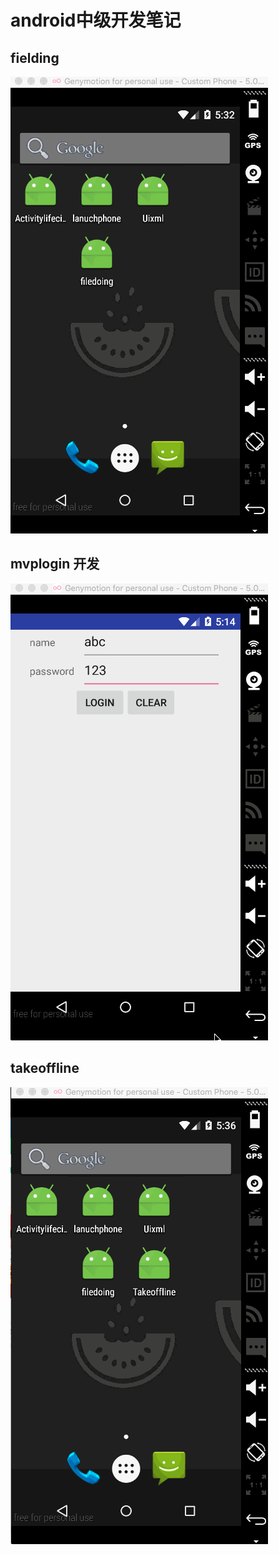 # android中级开发笔记
## fielding
![filedoing](/img/filedoing.gif)
## mvplogin 开发
![mvp](/img/mvplogin.gif)
## takeoffline
![takeoffline](/img/takeoffline.gif)

